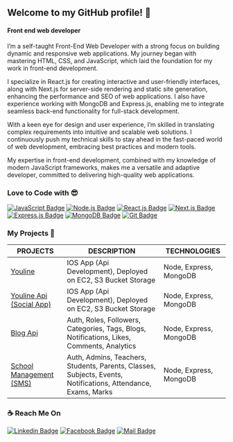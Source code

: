 ## Welcome to my GitHub profile! 🚀
#### Front end web developer

I’m a self-taught Front-End Web Developer with a strong focus on building dynamic and responsive web applications. My journey began with mastering HTML, CSS, and JavaScript, which laid the foundation for my work in front-end development.

I specialize in React.js for creating interactive and user-friendly interfaces, along with Next.js for server-side rendering and static site generation, enhancing the performance and SEO of web applications. I also have experience working with MongoDB and Express.js, enabling me to integrate seamless back-end functionality for full-stack development.

With a keen eye for design and user experience, I’m skilled in translating complex requirements into intuitive and scalable web solutions. I continuously push my technical skills to stay ahead in the fast-paced world of web development, embracing best practices and modern tools.

My expertise in front-end development, combined with my knowledge of modern JavaScript frameworks, makes me a versatile and adaptive developer, committed to delivering high-quality web applications.


### Love to Code with 😎
[![JavaScript Badge](https://img.shields.io/badge/JavaScript-F7DF1E?style=for-the-badge&labelColor=black&logo=javascript&logoColor=F7DF1E)](#)
[![Node.js Badge](https://img.shields.io/badge/Node.js-339933?style=for-the-badge&labelColor=black&logo=node.js&logoColor=339933)](#)
[![React.js Badge](https://img.shields.io/badge/React.js-61DAFB?style=for-the-badge&labelColor=black&logo=react&logoColor=61DAFB)](#)
[![Next.js Badge](https://img.shields.io/badge/next.js-00425A?style=for-the-badge&labelColor=black&logo=nextdotjs&logoColor=white)](#) 
[![Express.js Badge](https://img.shields.io/badge/Express.js-DDDDDD?style=for-the-badge&labelColor=black&logo=express&logoColor=white)](#) 
[![MongoDB Badge](https://img.shields.io/badge/MongoDB-47A248?style=for-the-badge&labelColor=black&logo=mongodb&logoColor=47A248)](#)
[![Git Badge](https://img.shields.io/badge/Git-F05032?style=for-the-badge&labelColor=black&logo=git&logoColor=F05032)](#)


### My Projects 🚀

|PROJECTS | DESCRIPTION | TECHNOLOGIES| 
| ------ | ------ | ------ |
| <a href="https://documenter.getpostman.com/view/11483431/2s8Z73xVnP" target="_blank">Youline</a> | IOS App (Api Development), Deployed on EC2, S3 Bucket Storage | Node, Express, MongoDB |
| <a href="https://documenter.getpostman.com/view/11483431/2s8Z73xVnP" target="_blank">Youline Api (Social App) </a> | IOS App (Api Development), Deployed on EC2, S3 Bucket Storage | Node, Express, MongoDB |
| <a href="https://documenter.getpostman.com/view/11483431/2s9YC32Zpi" target="_blank">Blog Api</a> | Auth, Roles, Followers, Categories, Tags, Blogs, Notifications, Likes, Comments, Analytics | Node, Express, MongoDB |
| <a href="https://documenter.getpostman.com/view/11483431/2s9YC32Zu5" target="_blank">School Management (SMS)</a> | Auth, Admins, Teachers, Students, Parents, Classes, Subjects, Events, Notifications, Attendance, Exams, Marks | Node, Express, MongoDB |


### ☕ Reach Me On
[![Linkedin Badge](https://img.shields.io/badge/LinkedIn-0077B5?style=for-the-badge&logo=linkedin&logoColor=white)](https://www.linkedin.com/in/nuhidul-islam-08b8aa318/) 
[![Facebook Badge](https://img.shields.io/badge/Facebook-1877F2?style=for-the-badge&logo=facebook&logoColor=white)](https://www.facebook.com/profile.php?id=100057930064329) 
[![Mail Badge](https://img.shields.io/badge/Gmail-D14836?style=for-the-badge&logo=gmail&logoColor=white)](mailto:nuhidulislam@gmail.com)





